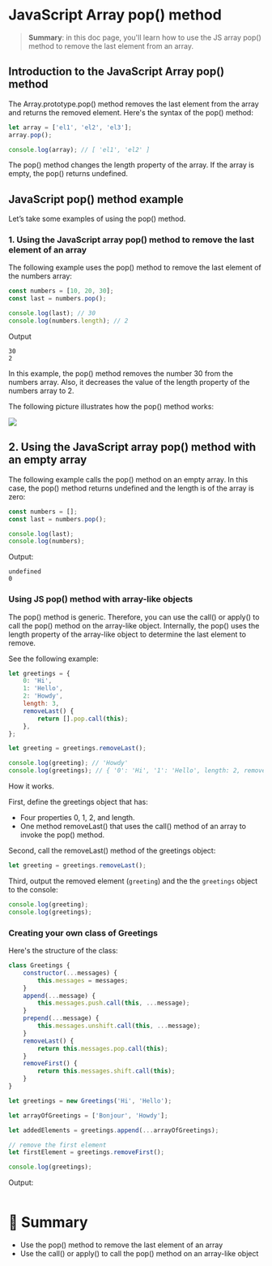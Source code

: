 # JavaScript Array pop() method

> __Summary__: in this doc page, you'll learn how to use the JS array pop() method to remove the last element from an array.

## Introduction to the JavaScript Array pop() method

The Array.prototype.pop() method removes the last element from the array and returns the removed element. Here's the syntax of the pop() method:

```js
let array = ['el1', 'el2', 'el3'];
array.pop();

console.log(array); // [ 'el1', 'el2' ]
```

The pop() method changes the length property of the array. If the array is empty, the pop() returns undefined.

## JavaScript pop() method example

Let’s take some examples of using the pop() method.

### 1. Using the JavaScript array pop() method to remove the last element of an array

The following example uses the pop() method to remove the last element of the numbers array:

```js
const numbers = [10, 20, 30];
const last = numbers.pop();

console.log(last); // 30
console.log(numbers.length); // 2
```

Output

```
30
2
```

In this example, the pop() method removes the number 30 from the numbers array. Also, it decreases the value of the length property of the numbers array to 2.

The following picture illustrates how the pop() method works:

<img src="https://www.javascripttutorial.net/wp-content/uploads/2022/01/JavaScript-Array-pop.svg">

## 2. Using the JavaScript array pop() method with an empty array

The following example calls the pop() method on an empty array. In this case, the pop() method returns undefined and the length is of the array is zero:

```js
const numbers = [];
const last = numbers.pop();

console.log(last);
console.log(numbers);
```

Output:

```
undefined
0
```

### Using JS pop() method with array-like objects

The pop() method is generic. Therefore, you can use the call() or apply() to call the pop() method on the array-like object. Internally, the pop() uses the length property of the array-like object to determine the last element to remove.

See the following example:

```js
let greetings = {
    0: 'Hi',
    1: 'Hello',
    2: 'Howdy',
    length: 3,
    removeLast() {
        return [].pop.call(this);
    },
};

let greeting = greetings.removeLast();

console.log(greeting); // 'Howdy'
console.log(greetings); // { '0': 'Hi', '1': 'Hello', length: 2, removeLast: [Function: removeLast] }
```

How it works. 

First, define the greetings object that has:

- Four properties 0, 1, 2, and length.
- One method removeLast() that uses the call() method of an array to invoke the pop() method.

Second, call the removeLast() method of the greetings object:

```js
let greeting = greetings.removeLast();
```

Third, output the removed element (`greeting`) and the the `greetings` object to the console:

```js
console.log(greeting);
console.log(greetings);
```

### Creating your own class of Greetings

Here's the structure of the class:

```js
class Greetings {
    constructor(...messages) {
        this.messages = messages;
    }
    append(...message) {
        this.messages.push.call(this, ...message);
    }
    prepend(...message) {
        this.messages.unshift.call(this, ...message);
    }
    removeLast() {
        return this.messages.pop.call(this);
    }
    removeFirst() {
        return this.messages.shift.call(this);
    }
}

let greetings = new Greetings('Hi', 'Hello');

let arrayOfGreetings = ['Bonjour', 'Howdy'];

let addedElements = greetings.append(...arrayOfGreetings);

// remove the first element
let firstElement = greetings.removeFirst();

console.log(greetings);
```

Output:

```

```

# :memo: Summary

- Use the pop() method to remove the last element of an array
- Use the call() or apply() to call the pop() method on an array-like object
